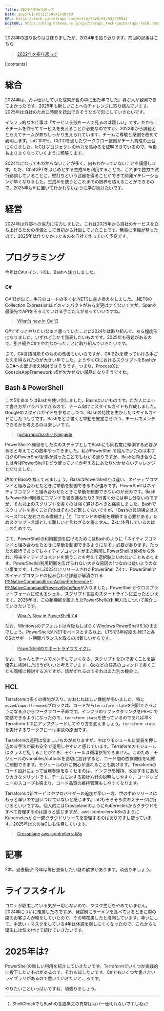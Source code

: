 ```yaml
---
Title: 2024年を振り返って
Date: 2025-01-03T23:59:41+09:00
URL: https://tech.guitarrapc.com/entry/2025/01/03/235941
EditURL: https://blog.hatena.ne.jp/guitarrapc_tech/guitarrapc-tech.hatenablog.com/atom/entry/6802418398317142283
---
```


2023年の振り返りはさぼりましたが、2024年を振り返ります。前回の記事はこちら

> [2022年を振り返って](https://tech.guitarrapc.com/entry/2022/12/31/233012)

[:contents]

# 総合

2024年は、お手伝いしていた成果が世の中に出た年でした。喜ぶ人が観測できてよかったです。2025年も新しいことへのチャレンジに取り組んでいます。2025年は自社のために時間を捻出できそうなので形にしていきたいです。

インフラ的なお仕事は「サービス全般を一人で見るのは難しい」です。だからこそチームを作ってサービスを支えることが必要なのですが、2022年から課題ととらえてチームが育ちしっかり支えられています、チームに尊敬と感謝を改めて表明します。IaC 100％、CI/CDを通したワークフロー整備がチーム育成の土台になりました。IaCはプロジェクトの地力を高めるを証明できているので、今後もよりよくなっていくように頑張ります。

2024年になってもわからないことが多く、何もわかっていないことを痛感します。ただ、ChatGPTをはじめとする生成AIを利用することで、これまで独力で試行錯誤していることに、壁打ちという武器を得ることができて開発イテレーションが早くなりました。生成AIを使うとこれまでの限界を超えることができるので、2025年もAIに置いて行かれないように学び続けたいです。

# 経営

2024年は外部への協力に注力しました。これは2025年から自社のサービスを立ち上げるための準備として当初から計画していたことです。無事に準備が整ったので、2025年は作りたかったものを自社で作っていく予定です。

# プログラミング

今年はC#メイン、HCL、Bashへ注力しました。

## `C#`

C# 13が出て、手元のコードの多くを.NET9に書き換えをしました。.NET8のCollection Expressionほどのインパクトがある変更はすくないですが、Spanを最優先でAPIをそろえていける手ごたえがあっていいですね。

> [What's new in C# 13](https://learn.microsoft.com/en-us/dotnet/csharp/whats-new/csharp-13)

C#でずっとやりたいなぁと思っていたことに2024年は取り組んで、ある程度形になりました。いずれどこかで発表したいものです。2025年も宿題があるので、引き続きC#でやれなかったことに取り組んでいきたいです。

さて、C#言語機能そのものの改善もいいのですが、C#でZxを使っていける手ごたえを得られたのが大きい年でした。ようやくCIにおけるスクリプトをBashからC#への置き換え検討できそうです。つまり、ProcessXとConsoleAppFramework v5が欠かせない部品になりそうですね。

## Bash & PowerShell

この5年あまりはBashを使い倒しました。Bashはいいものです。ただ人によって書き方がバラバラすぎるので、チーム向けにスタイルガイドも作成しました。Googleのスタイルガイドを参考にしつつ、Bashの特性を生かしたスタイルガイドにしたつもりです。Bashをどう書くと挙動を安定させつつ、チームでメンテできるかを考えるのは楽しいです。

> [guitarrapc/bash-styleguide](https://github.com/guitarrapc/bash-styleguide)

PowerShellへ傾倒をした次のステップとしてBashにも同程度に傾倒する必要があると考えてこの数年やってきました。私がPowerShellで悩んでいたのは本ブログのPowerShell記事が減ったことでもわかる通りですが、Bashと向き合うことは今後PowerShellをどう使っていくか考えるにあたり欠かせないチャレンジとなりました。

改めてBashを考えてみましょう。BashはPowerShellとは違い、ネイティブコマンドと組み合わせたときに挙動を制御できるのが強みです。PowerShellはネイティブコマンドと組み合わせたときに挙動を制御できないのが弱みです。BashもPowerShell同様にコマンドを書き連ねたり2,3行書く分には申し分ないのですが、それ以上のスクリプトを書くのは強く避けるべきと痛感しました。Bashでスクリプトを書くこと自体はそれほど難しくないですが、「Bashの言語構文はスペース1つに左右される繊細さ」[^1]と「コマンドの挙動を理解する必要がある」ためスクリプト言語として難しいと言わざるを得ません。Zxに注目しているのはこのためです。

さて、PowerShellの利用範囲を広げるためにはBashのように「ネイティブコマンドと組み合わせたときに挙動を制御できるようになる」必要があります。たったの数行であってもネイティブコマンドが出た瞬間にPowerShellは候補から外れ、将来ネイティブコマンドを使うことを考えて選択肢にいれないこともあります。PowerShellの利用範囲を広げられない大きな原因の1つなのは疑いようのない事実です。しかし2023年にリリースされたPowerShell 7.4で、PowerShellとネイティブコマンドの組み合わせ課題が解消される[PSNativeCommandErrorActionPreference](https://github.com/PowerShell/PowerShell/issues/20034)と[PSNativeCommandPreserveBytePipe](https://github.com/PowerShell/PowerShell/issues/19876)が入りました。PowerShellがクロスプラットフォームに使えるシェル、スクリプト言語のスタートラインに立ったといえます。2025年は、この新機能を踏まえたPowerShellの利用方法について紹介していきたいです。

> [What's New in PowerShell 7.4](https://learn.microsoft.com/en-us/powershell/scripting/whats-new/what-s-new-in-powershell-74?view=powershell-7.4)

なお、Windowsのデフォルトは今後もしばらくWindows PowerShell 5.1のままでしょう。PowerShellが.NETをベースとする以上、LTSで3年程度の.NETと各OSのサポート期間バランスを取るのは難しいからです。

> [PowerShellのサポートライフサイクル](https://learn.microsoft.com/ja-jp/powershell/scripting/install/powershell-support-lifecycle?view=powershell-7.4)

なお、ちゃんとチームでメンテしていくなら、スクリプトをZxで書くことを最優先に検討したほうがいいと考えています。Goなどの任意のコマンドで書くことも同様に検討する派ですが、話がずれるのでそれはまた別の機会に。

## HCL

Terraformは多くの機能が入り、おおむねほしい機能が揃いました。特に`moved`/`import`/`removed`ブロックは、コードから`terraform state`を制御できるようになる点からワークフロー革命です。インフラのリファクタリングをPR+CIで完結できるようになったので、`terraform state`を使っているのであれば早くTerraform 1.10にアップグレードしてやり方を変えましょう。`terraform state`を実行するワークフローは事故の原因です。

Terraformの運用は悩ましいものがありますが、やはりモジュールに実装を押し込める手法が最も安全で運用しやすいと感じています。Terraformのモジュールはクラスと捉えることができ、モジュールは循環参照できません。このため、モジュールのvariables/outputsを適切に設計すると、コード間の依存関係を明確に制御できます。モジュールの外に関心が漏れることも防げます。Terraformのコード設計によって循環参照をなくせるのは、インフラを維持、改善するにあたり大きなメリットです。チームに対する設計方針の説明もしやすく、コードレビューのスコープも狭まり、コード品質の維持管理もしやすくなります。

Terraformは新サービスやプロバイダーの追加が早い一方、世の中のリリースはもっと早いので追いつけていないと感じます。IaCもそろそろ次のステージに行けるといいですね。個人的にはCrossplaneのようにKubernetesからクラウドをすべて管理するのは違うと感じますが、aws-controllers-k8sのようにKubernetesから一部クラウドリソースを管理するのはありですし使っています。2025年は次のIaCにも注目しています。

> [Crossplane](https://github.com/crossplane/crossplane)
> [aws-controllers-k8s](https://github.com/aws-controllers-k8s)

# 記事

2本、過去最少!今年は毎日更新したい謎の欲求があります。頑張りましょう。

# ライフスタイル

コロナが収束している気が一切しないので、マスク生活をやめていません。2024年についに罹患したのですが、発症前にラーメンを食べているときに隣の席のお客さんが咳をしていたので、その時罹患したと推測しています。幸いにして、手洗い・マスクをしている4年は体調を崩しにくくなったので、これからも衛生には気を付けて続けていきたいです。

# 2025年は?

PowerShellの新しい利用を紹介していきたいです。Terraformでいくつか実践的に投下したいものがあるので、それも試したいです。C#でもいくつか書きたいライブラリがあるので書いていきたいところです。

やりたいこといっぱいですね、頑張りましょう。

[^1]: ShellCheckでもBashの言語構文の異常はカバー仕切れないですしね

